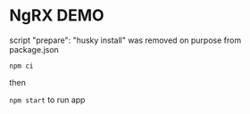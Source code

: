 # NgRX DEMO

script "prepare": "husky install" was removed on purpose from package.json


`npm ci` 

then 

`npm start` to run app
